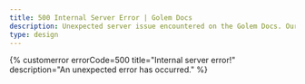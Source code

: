 ```yaml
---
title: 500 Internal Server Error | Golem Docs
description: Unexpected server issue encountered on the Golem Docs. Our team is working on resolving it. Please check back soon or contact our support
type: design
---
```


{% customerror errorCode=500 title="Internal server error!" description="An unexpected error has occurred." %}
